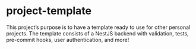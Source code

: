 # project-template
This project’s purpose is to have a template ready to use for other personal projects. The template consists of a NestJS backend with validation, tests, pre-commit hooks, user authentication, and more!
